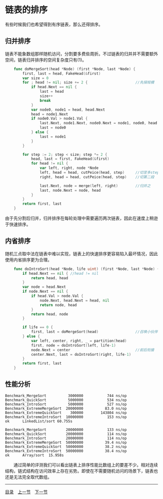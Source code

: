 # 链表的排序
有些时候我们也希望得到有序链表，那么还得排序。

## 归并排序
链表不能象数组那样随机访问，分割要多费些周折。不过链表的归并并不需要额外空间，链表归并排序的空间复杂度只有(1)。
```go
	func doMergeSort(head *Node) (first *Node, last *Node) {
		first, last = head, FakeHead(&first)
		var size = 0
		for ; head != nil; size += 2 {						//先探规模
			if head.Next == nil {
				last = head
				size++
				break
			}
			var node0, node1 = head, head.Next
			head = node1.Next
			if node0.Val > node1.Val {
				last.Next, node1.Next, node0.Next = node1, node0, head
				last = node0
			} else {
				last = node1
			}
		}

		for step := 2; step < size; step *= 2 {
			head, last = first, FakeHead(&first)
			for head != nil {
				var left, right, node *Node
				left, head = head, cutPeice(head, step)		//切至多step大小的一段
				right, head = head, cutPeice(head, step)	//切第二段

				last.Next, node = merge(left, right)		//归并之
				last, node.Next = node, head
			}
		}
		return first, last
	}
```
由于先分割后归并，归并排序在每轮处理中需要遍历两次链表，因此在速度上稍逊于快速排序。

## 内省排序
随机三点取中法在链表中难以实现，链表上的快速排序更容易陷入最坏情况，因此使用内省排序更为合理。
```go
	func doIntroSort(head *Node, life uint) (first *Node, last *Node) {
		if head.Next == nil { //head != nil
			return head, head
		}
		var node = head.Next
		if node.Next == nil {
			if head.Val > node.Val {
				node.Next, head.Next = head, nil
				return node, head
			}
			return head, node
		}

		if life == 0 {
			first, last = doMergeSort(head)					//召唤小伙伴
		} else {
			var left, center, right, _ = partition(head)
			first, node = doIntroSort(left, life-1)
			node.Next = center								//前后衔接
			center.Next, last = doIntroSort(right, life-1)
		}
		return first, last
	}
```

## 性能分析
	Benchmark_MergeSort			 3000000	       744 ns/op
	Benchmark_QuickSort			 5000000	       534 ns/op
	Benchmark_IntroSort			 5000000	       527 ns/op
	Benchmark_ExtremeMergeSort	20000000	      83.0 ns/op
	Benchmark_ExtremeQuickSort	  300000	    143804 ns/op
	Benchmark_ExtremeIntroSort	10000000	       153 ns/op
	ok  	LinkedList/sort	60.755s

	Benchmark_MergeSort			20000000	       133 ns/op
	Benchmark_QuickSort			20000000	       114 ns/op
	Benchmark_IntroSort			20000000	       114 ns/op
	Benchmark_ExtremeMergeSort	50000000	      39.4 ns/op
	Benchmark_ExtremeQuickSort	50000000	      38.2 ns/op
	Benchmark_ExtremeIntroSort	50000000	      38.4 ns/op
	ok  	Array/sort	15.958s

　　通过简单的评测我们可以看出链表上排序性能比数组上的要差不少。相对连续结构，链式结构在访问效率上存在劣势。即使在不需要随机访问的场景下，链表也还是无法完全取代数组。

---
[目录](../index.md)　[上一节](02.md)　[下一节](02-B.md)
